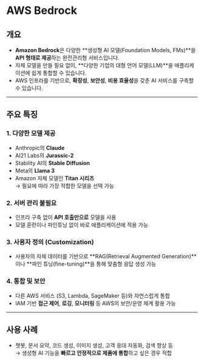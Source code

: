 # AWS Bedrock

## 개요
- **Amazon Bedrock**은 다양한 **생성형 AI 모델(Foundation Models, FMs)**을 **API 형태로 제공**하는 완전관리형 서비스입니다.
- 자체 모델을 만들 필요 없이, **다양한 기업의 대형 언어 모델(LLM)**을 애플리케이션에 쉽게 통합할 수 있습니다.
- AWS 인프라를 기반으로, **확장성**, **보안성**, **비용 효율성**을 갖춘 AI 서비스를 구축할 수 있습니다.

---

## 주요 특징

### 1. 다양한 모델 제공
- Anthropic의 **Claude**
- AI21 Labs의 **Jurassic-2**
- Stability AI의 **Stable Diffusion**
- Meta의 **Llama 3**
- Amazon 자체 모델인 **Titan 시리즈**  
→ 필요에 따라 가장 적합한 모델을 선택 가능

### 2. 서버 관리 불필요
- 인프라 구축 없이 **API 호출만으로** 모델을 사용
- 모델 훈련이나 파인튜닝 없이 바로 애플리케이션에 적용 가능

### 3. 사용자 정의 (Customization)
- 사용자의 자체 데이터를 기반으로 **RAG(Retrieval Augmented Generation)**이나 **파인 튜닝(fine-tuning)**을 통해 맞춤형 응답 생성 가능

### 4. 통합 및 보안
- 다른 AWS 서비스 (S3, Lambda, SageMaker 등)와 자연스럽게 통합
- IAM 기반 **접근 제어**, **로깅**, **모니터링** 등 AWS의 보안/운영 체계 활용 가능

---

## 사용 사례
- 챗봇, 문서 요약, 코드 생성, 이미지 생성, 고객 응대 자동화, 검색 향상 등  
→ 생성형 AI 기능을 **빠르고 안정적으로 제품에 통합**하고 싶은 경우 적합
